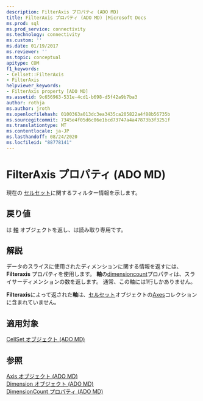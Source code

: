 ```yaml
---
description: FilterAxis プロパティ (ADO MD)
title: FilterAxis プロパティ (ADO MD) |Microsoft Docs
ms.prod: sql
ms.prod_service: connectivity
ms.technology: connectivity
ms.custom: ''
ms.date: 01/19/2017
ms.reviewer: ''
ms.topic: conceptual
apitype: COM
f1_keywords:
- Cellset::FilterAxis
- FilterAxis
helpviewer_keywords:
- FilterAxis property [ADO MD]
ms.assetid: 9c656963-531e-4cd1-b698-d5f42a9b7ba3
author: rothja
ms.author: jroth
ms.openlocfilehash: 0100363a013dc3ea3435ca205822a4f88b56735b
ms.sourcegitcommit: 7345e4f05d6c06e1bcd73747a4a47873b3f3251f
ms.translationtype: MT
ms.contentlocale: ja-JP
ms.lasthandoff: 08/24/2020
ms.locfileid: "88778141"
---
```

# <a name="filteraxis-property-ado-md"></a>FilterAxis プロパティ (ADO MD)
現在の [セルセット](./cellset-object-ado-md.md)に関するフィルター情報を示します。  
  
## <a name="return-values"></a>戻り値  
 は [軸](./axis-object-ado-md.md) オブジェクトを返し、は読み取り専用です。  
  
## <a name="remarks"></a>解説  
 データのスライスに使用されたディメンションに関する情報を返すには、 **Filteraxis** プロパティを使用します。 **軸**の[dimensioncount](./dimensioncount-property-ado-md.md)プロパティは、スライサーディメンションの数を返します。 通常、この軸には1行しかありません。  
  
 **Filteraxis**によって返された**軸**は、[セルセット](./cellset-object-ado-md.md)オブジェクトの[Axes](./axes-collection-ado-md.md)コレクションに含まれていません。  
  
## <a name="applies-to"></a>適用対象  
 [CellSet オブジェクト (ADO MD)](./cellset-object-ado-md.md)  
  
## <a name="see-also"></a>参照  
 [Axis オブジェクト (ADO MD)](./axis-object-ado-md.md)   
 [Dimension オブジェクト (ADO MD)](./dimension-object-ado-md.md)   
 [DimensionCount プロパティ (ADO MD)](./dimensioncount-property-ado-md.md)